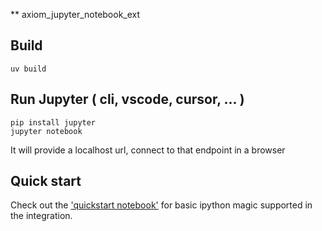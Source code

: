 ** axiom_jupyter_notebook_ext

## Build

```shell
uv build
```

## Run Jupyter ( cli, vscode, cursor, ... )

```shell
pip install jupyter
jupyter notebook
```

It will provide a localhost url, connect to that endpoint in a browser

## Quick start

Check out the ['quickstart notebook']('./quickstart.ipynb') for basic ipython magic supported in the integration.
